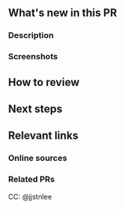 ## What's new in this PR
### Description
[//]: # "[Required] Describe what's new in this PR in a few lines. A description and bullet points for specifics will suffice."



### Screenshots
[//]: # "Add any screenshots that will help your PR reviewer understand what’s going on in the PR!"
[//]: # "[Required] For frontend tasks: add screenshots of the layout and expected behavior (GIFs if you’re feeling extra fancy)!"
[//]: # "Use the provided image template. Drag the desired image into the PR, then copy the link into the placeholder."

[image placeholder]: <img src="place image link here!!!" width="240" height="540">



## How to review
[//]: # "/[Required] Describe the order in which to review files and what to expect when testing locally. Is there anything specifically you want feedback on? Should this be reviewed commit by commit, or all at once? What are some user flows to test? What are some edge cases to look out for?"



## Next steps
[//]: # "[Optional] - What has not yet been added to the PR, doesn’t yet have any functionality — essentially, what needs to be fixed or added."
[//]: # "[Optional] any temporary fixes in this PR that should be cleaned up later."



## Relevant links
### Online sources
[//]: # "[Optional] insert links to any useful tutorials or documentation that you used for this PR!"



### Related PRs
[//]: # "Add related PRs you're waiting on/ PRs that will conflict, etc; if this is a refactor, feel free to add PRs that previously modified this code"



CC: @jjstnlee
